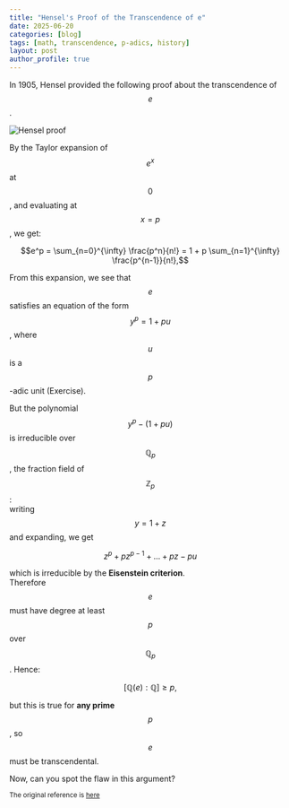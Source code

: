 ```yaml
---
title: "Hensel's Proof of the Transcendence of e"
date: 2025-06-20
categories: [blog]
tags: [math, transcendence, p-adics, history]
layout: post
author_profile: true
---
```


In 1905, Hensel provided the following proof about the transcendence of $$e$$.  


![Hensel proof](https://nimath.github.io/images/hensel.png)


By the Taylor expansion of $$e^x$$ at $$0$$, and evaluating at $$x=p$$, we get:


$$e^p = \sum_{n=0}^{\infty} \frac{p^n}{n!} = 1 + p \sum_{n=1}^{\infty} \frac{p^{n-1}}{n!},$$

From this expansion, we see that $$e$$ satisfies an equation of the form $$y^p = 1 + pu$$, where $$u$$ is a $$p$$-adic unit (Exercise).

But the polynomial $$y^p - (1 + pu)$$ is irreducible over $$\mathbb{Q}_p$$, the fraction field of $$\mathbb{Z}_p$$:  
writing $$y = 1 + z$$ and expanding, we get

$$z^p + pz^{p-1} + \dots + pz - pu$$

which is irreducible by the **Eisenstein criterion**.  
Therefore $$e$$ must have degree at least $$p$$ over $$\mathbb{Q}_p$$. Hence:

$$[\mathbb{Q}(e) : \mathbb{Q}] \ge p,$$

but this is true for **any prime** $$p$$, so $$e$$ must be transcendental.

Now, can you spot the flaw in this argument?

<small>The original reference is [here](https://www.digizeitschriften.de/id/37721857X_0014%7Clog145?tify=%7B%22pages%22%3A%5B554%2C555%5D%2C%22pan%22%3A%7B%22x%22%3A1.006%2C%22y%22%3A0.792%7D%2C%22view%22%3A%22toc%22%2C%22zoom%22%3A0.408%7D#navi)</small>
